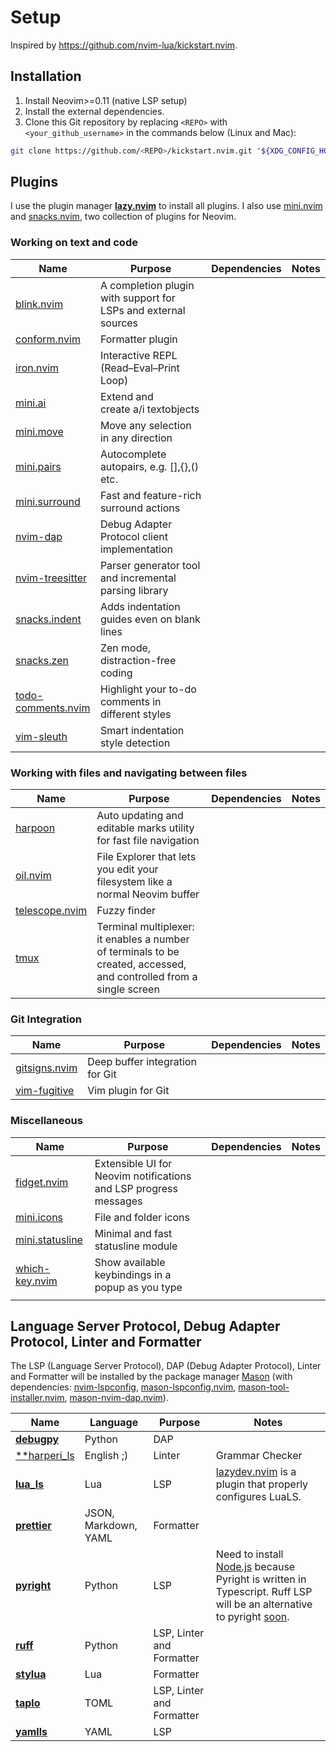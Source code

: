 # Setup

Inspired by <https://github.com/nvim-lua/kickstart.nvim>.

## Installation

1. Install Neovim>=0.11 (native LSP setup)
1. Install the external dependencies.
1. Clone this Git repository by replacing `<REPO>` with `<your_github_username>` in the commands below (Linux and Mac):

```sh
git clone https://github.com/<REPO>/kickstart.nvim.git "${XDG_CONFIG_HOME:-$HOME/.config}"/nvim
```

## Plugins

I use the plugin manager [**lazy.nvim**](https://github.com/folke/lazy.nvim) to install all plugins. I also use [mini.nvim](https://github.com/echasnovski/mini.nvim) and [snacks.nvim](https://github.com/folke/snacks.nvim/tree/main?tab=readme-ov-file), two collection of plugins for Neovim.

### Working on text and code

| Name                                                                                          | Purpose                                                        | Dependencies | Notes |
| --------------------------------------------------------------------------------------------- | -------------------------------------------------------------- | ------------ | ----- |
| [blink.nvim](https://github.com/Saghen/blink.cmp)                                             | A completion plugin with support for LSPs and external sources |              |       |
| [conform.nvim](https://github.com/stevearc/conform.nvim)                                      | Formatter plugin                                               |              |       |
| [iron.nvim](https://github.com/Vigemus/iron.nvim)                                             | Interactive REPL (Read–Eval–Print Loop)                        |              |       |
| [mini.ai](https://github.com/echasnovski/mini.nvim/blob/main/readmes/mini-ai.md)              | Extend and create a/i textobjects                              |              |       |
| [mini.move](https://github.com/echasnovski/mini.nvim/blob/main/readmes/mini-move.md#features) | Move any selection in any direction                            |              |       |
| [mini.pairs](https://github.com/echasnovski/mini.nvim/blob/main/readmes/mini-pairs.md)        | Autocomplete autopairs, e.g. [],{},() etc.                     |              |       |
| [mini.surround](https://github.com/echasnovski/mini.nvim/blob/main/readmes/mini-surround.md)  | Fast and feature-rich surround actions                         |              |       |
| [nvim-dap](https://github.com/mfussenegger/nvim-dap)                                          | Debug Adapter Protocol client implementation                   |              |       |
| [nvim-treesitter](https://github.com/nvim-treesitter/nvim-treesitter)                         | Parser generator tool and incremental parsing library          |              |       |
| [snacks.indent](https://github.com/folke/snacks.nvim/blob/main/docs/indent.md)                | Adds indentation guides even on blank lines                    |              |       |
| [snacks.zen](https://github.com/folke/snacks.nvim/blob/main/docs/zen.md)                      | Zen mode, distraction-free coding                              |              |       |
| [todo-comments.nvim](https://github.com/folke/todo-comments.nvim)                             | Highlight your to-do comments in different styles              |              |       |
| [vim-sleuth](https://github.com/tpope/vim-sleuth)                                             | Smart indentation style detection                              |              |       |

### Working with files and navigating between files

| Name                                                               | Purpose                                                                                                             | Dependencies | Notes |
| ------------------------------------------------------------------ | ------------------------------------------------------------------------------------------------------------------- | ------------ | ----- |
| [harpoon](https://github.com/ThePrimeagen/harpoon/tree/harpoon2)   | Auto updating and editable marks utility for fast file navigation                                                   |              |       |
| [oil.nvim](https://github.com/stevearc/oil.nvim)                   | File Explorer that lets you edit your filesystem like a normal Neovim buffer                                        |              |       |
| [telescope.nvim](https://github.com/nvim-telescope/telescope.nvim) | Fuzzy finder                                                                                                        |              |       |
| [tmux](https://github.com/tmux/tmux)                               | Terminal multiplexer: it enables a number of terminals to be created, accessed, and controlled from a single screen |              |       |

### Git Integration

| Name                                                        | Purpose                         | Dependencies | Notes |
| ----------------------------------------------------------- | ------------------------------- | ------------ | ----- |
| [gitsigns.nvim](https://github.com/lewis6991/gitsigns.nvim) | Deep buffer integration for Git |              |       |
| [vim-fugitive](https://github.com/tpope/vim-fugitive)       | Vim plugin for Git              |              |       |

### Miscellaneous

| Name                                                                                             | Purpose                                                          | Dependencies | Notes |
| ------------------------------------------------------------------------------------------------ | ---------------------------------------------------------------- | ------------ | ----- |
| [fidget.nvim](https://github.com/j-hui/fidget.nvim)                                              | Extensible UI for Neovim notifications and LSP progress messages |              |       |
| [mini.icons](https://github.com/echasnovski/mini.nvim/blob/main/readmes/mini-icons.md)           | File and folder icons                                            |              |       |
| [mini.statusline](https://github.com/echasnovski/mini.nvim/blob/main/readmes/mini-statusline.md) | Minimal and fast statusline module                               |              |       |
| [which-key.nvim](https://github.com/folke/which-key.nvim)                                        | Show available keybindings in a popup as you type                |              |       |
| []()                                                                                             |                                                                  |              |       |

## Language Server Protocol, Debug Adapter Protocol, Linter and Formatter

The LSP (Language Server Protocol), DAP (Debug Adapter Protocol), Linter and Formatter will be installed by the package manager [Mason](https://github.com/williamboman/mason.nvim) (with dependencies: [nvim-lspconfig](https://github.com/neovim/nvim-lspconfig), [mason-lspconfig.nvim](https://github.com/williamboman/mason-lspconfig.nvim), [mason-tool-installer.nvim](https://github.com/WhoIsSethDaniel/mason-tool-installer.nvim), [mason-nvim-dap.nvim](https://github.com/jay-babu/mason-nvim-dap.nvim)).

| Name                                                                   | Language             | Purpose                   | Notes                                                                                                                                                                                                                                                                             |
| ---------------------------------------------------------------------- | -------------------- | ------------------------- | --------------------------------------------------------------------------------------------------------------------------------------------------------------------------------------------------------------------------------------------------------------------------------- |
| [**debugpy**](https://github.com/microsoft/debugpy)                    | Python               | DAP                       |                                                                                                                                                                                                                                                                                   |
| [\*\*harperi_ls](https://github.com/automattic/harper)                 | English ;)           | Linter                    | Grammar Checker                                                                                                                                                                                                                                                                   |
| [**lua_ls**](https://github.com/LuaLS/lua-language-server)             | Lua                  | LSP                       | [lazydev.nvim](https://github.com/folke/lazydev.nvim) is a plugin that properly configures LuaLS.                                                                                                                                                                                 |
| [**prettier**](https://github.com/prettier/prettier)                   | JSON, Markdown, YAML | Formatter                 |                                                                                                                                                                                                                                                                                   |
| [**pyright**](https://github.com/Microsoft/pyright)                    | Python               | LSP                       | Need to install [Node.js](https://github.com/nodesource/distributions?tab=readme-ov-file#debian-and-ubuntu-based-distributions) because Pyright is written in Typescript. Ruff LSP will be an alternative to pyright [soon](https://github.com/astral-sh/ruff/discussions/16455). |
| [**ruff**](https://github.com/astral-sh/ruff)                          | Python               | LSP, Linter and Formatter |                                                                                                                                                                                                                                                                                   |
| [**stylua**](https://github.com/JohnnyMorganz/StyLua)                  | Lua                  | Formatter                 |                                                                                                                                                                                                                                                                                   |
| [**taplo**](https://github.com/tamasfe/taplo/tree/master)              | TOML                 | LSP, Linter and Formatter |                                                                                                                                                                                                                                                                                   |
| [**yamlls**](https://github.com/redhat-developer/yaml-language-server) | YAML                 | LSP                       |                                                                                                                                                                                                                                                                                   |
